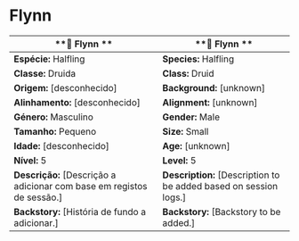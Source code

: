 # Flynn

| **🧙 Flynn **                                                                | **🧙 Flynn **                                                                |
| ---------------------------------------------------------------------------- | ---------------------------------------------------------------------------- |
| **Espécie:** Halfling                                                        | **Species:** Halfling                                                        |
| **Classe:** Druida                                                           | **Class:** Druid                                                             |
| **Origem:** [desconhecido]                                                   | **Background:** [unknown]                                                    |
| **Alinhamento:** [desconhecido]                                              | **Alignment:** [unknown]                                                     |
| **Género:** Masculino                                                        | **Gender:** Male                                                             |
| **Tamanho:** Pequeno                                                         | **Size:** Small                                                              |
| **Idade:** [desconhecido]                                                    | **Age:** [unknown]                                                           |
| **Nível:** 5                                                                 | **Level:** 5                                                                 |
| **Descrição:** [Descrição a adicionar com base em registos de sessão.] | **Description:** [Description to be added based on session logs.] |
| **Backstory:** [História de fundo a adicionar.] | **Backstory:** [Backstory to be added.] |
